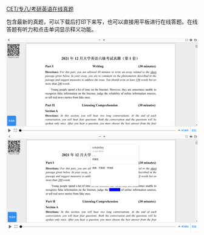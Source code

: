 [CET/专八/考研英语在线真题](https://zhenti.burningvocabulary.cn/)

包含最新的真题，可以下载后打印下来写，也可以直接用平板进行在线答题。在线答题有听力和点击单词显示释义功能。

<img src="CETImages/image-20220817112626560.png" alt="image-20220817112626560" style="zoom:150%;" />

<img src="CETImages/image-20220817112720021.png" alt="image-20220817112720021" style="zoom: 150%;" />